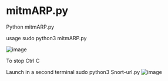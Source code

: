 # mitmARP.py
Python mitmARP.py

usage sudo python3 mitmARP.py 

![image](https://user-images.githubusercontent.com/26183588/211576174-da2265c1-4000-4730-9275-f2b689fe4fb5.png)

To stop Ctrl C

Launch in a second terminal 
sudo python3 Snort-url.py
![image](https://user-images.githubusercontent.com/26183588/211583021-a89ca3e5-9ff2-4d23-978f-86236011db73.png)


